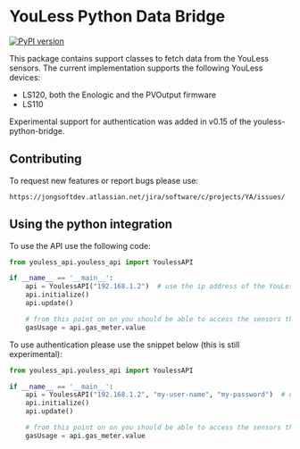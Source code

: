 # YouLess Python Data Bridge
[![PyPI version](https://badge.fury.io/py/youless-api.svg)](https://badge.fury.io/py/youless-api)

This package contains support classes to fetch data from the YouLess sensors. The current implementation
supports the following YouLess devices:

* LS120, both the Enologic and the PVOutput firmware
* LS110

Experimental support for authentication was added in v0.15 of the youless-python-bridge.

## Contributing

To request new features or report bugs please use:

    https://jongsoftdev.atlassian.net/jira/software/c/projects/YA/issues/

## Using the python integration

To use the API use the following code:

```python
from youless_api.youless_api import YoulessAPI

if __name__ == '__main__':
    api = YoulessAPI("192.168.1.2")  # use the ip address of the YouLess device
    api.initialize()
    api.update()

    # from this point on on you should be able to access the sensors through the YouLess bridge
    gasUsage = api.gas_meter.value
```

To use authentication please use the snippet below (this is still experimental):

```python
from youless_api.youless_api import YoulessAPI

if __name__ == '__main__':
    api = YoulessAPI("192.168.1.2", "my-user-name", "my-password")  # use the ip address of the YouLess device
    api.initialize()
    api.update()

    # from this point on on you should be able to access the sensors through the YouLess bridge
    gasUsage = api.gas_meter.value
```
